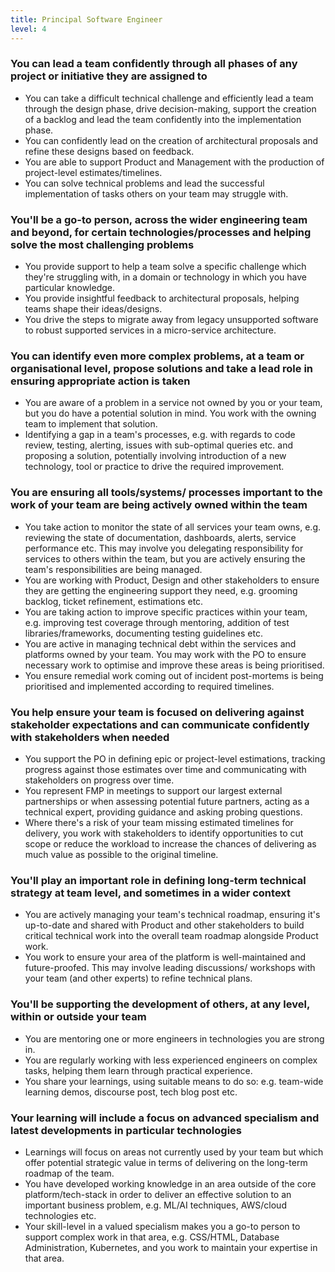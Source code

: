 ```yaml
---
title: Principal Software Engineer
level: 4
---
```


### You can lead a team confidently through all phases of any project or initiative they are assigned to

- You can take a difficult technical challenge and efficiently lead a team through the design phase, drive decision-making, support the creation of a backlog and lead the team confidently into the implementation phase.
- You can confidently lead on the creation of architectural proposals and refine these designs based on feedback.
- You are able to support Product and Management with the production of project-level estimates/timelines.
- You can solve technical problems and lead the successful implementation of tasks others on your team may struggle with.

### You'll be a go-to person, across the wider engineering team and beyond, for certain technologies/processes and helping solve the most challenging problems

- You provide support to help a team solve a specific challenge which they're struggling with, in a domain or technology in which you have particular knowledge.
- You provide insightful feedback to architectural proposals, helping teams shape their ideas/designs.
- You drive the steps to migrate away from legacy unsupported software to robust supported services in a micro-service architecture.

### You can identify even more complex problems, at a team or organisational level, propose solutions and take a lead role in ensuring appropriate action is taken

- You are aware of a problem in a service not owned by you or your team, but you do have a potential solution in mind. You work with the owning team to implement that solution.
- Identifying a gap in a team's processes, e.g. with regards to code review, testing, alerting, issues with sub-optimal queries etc. and proposing a solution, potentially involving introduction of a new technology, tool or practice to drive the required improvement.

### You are ensuring all tools/systems/ processes important to the work of your team are being actively owned within the team

- You take action to monitor the state of all services your team owns, e.g. reviewing the state of documentation, dashboards, alerts, service performance etc. This may involve you delegating responsibility for services to others within the team, but you are actively ensuring the team's responsibilities are being managed.
- You are working with Product, Design and other stakeholders to ensure they are getting the engineering support they need, e.g. grooming backlog, ticket refinement, estimations etc.
- You are taking action to improve specific practices within your team, e.g. improving test coverage through mentoring, addition of test libraries/frameworks, documenting testing guidelines etc. 
- You are active in managing technical debt within the services and platforms owned by your team. You may work with the PO to ensure necessary work to optimise and improve these areas is being prioritised.
- You ensure remedial work coming out of incident post-mortems is being prioritised and implemented according to required timelines.

### You help ensure your team is focused on delivering against stakeholder expectations and can communicate confidently with stakeholders when needed

- You support the PO in defining epic or project-level estimations, tracking progress against those estimates over time and communicating with stakeholders on progress over time.
- You represent FMP in meetings to support our largest external partnerships or when assessing potential future partners, acting as a technical expert, providing guidance and asking probing questions.
- Where there's a risk of your team missing estimated timelines for delivery, you work with stakeholders to identify opportunities to cut scope or reduce the workload to increase the chances of delivering as much value as possible to the original timeline.

### You'll play an important role in defining long-term technical strategy at team level, and sometimes in a wider context

- You are actively managing your team's technical roadmap, ensuring it's up-to-date and shared with Product and other stakeholders to build critical technical work into the overall team roadmap alongside Product work.
- You work to ensure your area of the platform is well-maintained and future-proofed. This may involve leading discussions/ workshops with your team (and other experts) to refine technical plans.

### You'll be supporting the development of others, at any level, within or outside your team

- You are mentoring one or more engineers in technologies you are strong in.
- You are regularly working with less experienced engineers on complex tasks, helping them learn through practical experience.
- You share your learnings, using suitable means to do so: e.g. team-wide learning demos, discourse post, tech blog post etc.

### Your learning will include a focus on advanced specialism and latest developments in particular technologies

- Learnings will focus on areas not currently used by your team but which offer potential strategic value in terms of delivering on the long-term roadmap of the team.
- You have developed working knowledge in an area outside of the core platform/tech-stack in order to deliver an effective solution to an important business problem, e.g. ML/AI techniques, AWS/cloud technologies etc.
- Your skill-level in a valued specialism makes you a go-to person to support complex work in that area, e.g. CSS/HTML, Database Administration, Kubernetes, and you work to maintain your expertise in that area.
